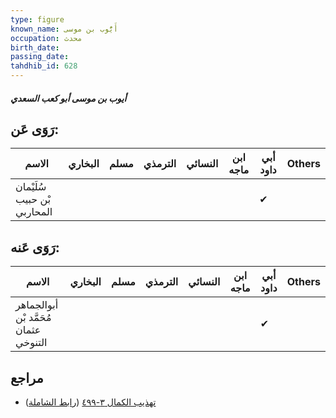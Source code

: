 ```yaml
---
type: figure
known_name: أَيُّوب بن موسى
occupation: محدث
birth_date:
passing_date:
tahdhib_id: 628
---
```

##### أيوب بن موسى أبو كعب السعدي

## رَوَى عَن:
| الاسم                       | البخاري | مسلم | الترمذي | النسائي | ابن ماجه | أبي داود | Others |
| --------------------------- | ------- | ---- | ------- | ------- | -------- | -------- | ------ |
| سُلَيْمان بْن حبيب المحاربي |         |      |         |         |          | ✔        |        |
## رَوَى عَنه:
| الاسم                                 | البخاري | مسلم | الترمذي | النسائي | ابن ماجه | أبي داود | Others |
| ------------------------------------- | ------- | ---- | ------- | ------- | -------- | -------- | ------ |
| أبوالجماهر مُحَمَّد بْن عثمان التنوخي |         |      |         |         |          | ✔        |        |
## مراجع
- [تهذيب الكمال ٣-٤٩٩](obsidian://open?vault=Tahdhib-al-Kamal&file=Figures/٦٢٨-أيوب%20بن%20موسى%20أبو%20كعب%20السعدي) ([رابط الشاملة](https://shamela.ws/book/3722/1513))